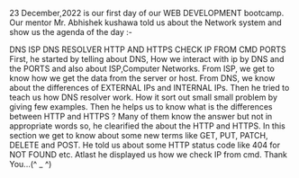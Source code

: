 23 December,2022 is our first day of our WEB DEVELOPMENT bootcamp. Our mentor Mr. Abhishek kushawa told us about the Network system and show us the agenda of the day :-

DNS
ISP
DNS RESOLVER
HTTP AND HTTPS
CHECK IP FROM CMD
PORTS First, he started by telling about DNS, How we interact with ip by DNS and the PORTS and also about ISP,Computer Networks. From ISP, we get to know how we get the data from the server or host. From DNS, we know about the differences of EXTERNAL IPs and INTERNAL IPs. Then he tried to teach us how DNS resolver work. How it sort out small small problem by giving few examples. Then he helps us to know what is the differences between HTTP and HTTPS ? Many of them know the answer but not in appropriate words so, he clearified the about the HTTP and HTTPS. In this section we get to know about some new terms like GET, PUT, PATCH, DELETE and POST. He told us about some HTTP status code like 404 for NOT FOUND etc. Atlast he displayed us how we check IP from cmd. Thank You...(^ _ ^)
